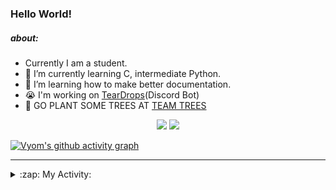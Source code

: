 ### Hello World!

##### about:
- Currently I am a student.
- 🌱 I’m currently learning C, intermediate Python.
- 🌱 I’m learning how to make better documentation.
- 😭 I'm working on [TearDrops](https://github.com/Vyvy-vi/TearDrops)(Discord Bot)
- 🌱 GO PLANT SOME TREES AT [TEAM TREES](https://teamtrees.org/)

<p align="center">
  <a href="https://twitter.com/Vyvy_viM"><img target="_blank" src="https://img.shields.io/badge/twitter%20@Vyvy_viM-0D95E8?style=for-the-badge&logo=twitter&logoColor=white"/></a> 
  <a href="https://vyvy-vi.github.io/portfolio"><img target="_blank" src="https://img.shields.io/badge/-I%27m_craving_for_open_source-green?style=for-the-badge&logo=github&logoColor=black"/></a> 
</p>

[![Vyom's github activity graph](https://activity-graph.herokuapp.com/graph?username=Vyvy-vi)](https://github.com/ashutosh00710/github-readme-activity-graph)

---
<details>
  <summary>:zap: My Activity:</summary>
  
<!--START_SECTION:waka-->
**I'm a Night 🦉** 

```text
🌞 Morning    6 commits      ██████░░░░░░░░░░░░░░░░░░░   24.0% 
🌆 Daytime    2 commits      ██░░░░░░░░░░░░░░░░░░░░░░░   8.0% 
🌃 Evening    2 commits      ██░░░░░░░░░░░░░░░░░░░░░░░   8.0% 
🌙 Night      15 commits     ███████████████░░░░░░░░░░   60.0%

```
📅 **I'm Most Productive on Sunday** 

```text
Monday       4 commits      ████░░░░░░░░░░░░░░░░░░░░░   16.0% 
Tuesday      3 commits      ███░░░░░░░░░░░░░░░░░░░░░░   12.0% 
Wednesday    1 commits      █░░░░░░░░░░░░░░░░░░░░░░░░   4.0% 
Thursday     0 commits      ░░░░░░░░░░░░░░░░░░░░░░░░░   0.0% 
Friday       1 commits      █░░░░░░░░░░░░░░░░░░░░░░░░   4.0% 
Saturday     5 commits      █████░░░░░░░░░░░░░░░░░░░░   20.0% 
Sunday       11 commits     ███████████░░░░░░░░░░░░░░   44.0%

```


📊 **This Week I Spent My Time On** 

```text
🔥 Editors: 
Vim                      12 hrs 47 mins      ████████████████████████░   99.4% 
VS Code                  4 mins              ░░░░░░░░░░░░░░░░░░░░░░░░░   0.6%

🐱‍💻 Projects: 
TEC-Discord-Automation   9 hrs 13 mins       ██████████████████░░░░░░░   71.64% 
PythonFlask-JobBoard     2 hrs 54 mins       █████░░░░░░░░░░░░░░░░░░░░   22.64% 
another-discord-bot      30 mins             █░░░░░░░░░░░░░░░░░░░░░░░░   3.98% 
TearDrops                5 mins              ░░░░░░░░░░░░░░░░░░░░░░░░░   0.71% 
Unknown Project          4 mins              ░░░░░░░░░░░░░░░░░░░░░░░░░   0.62%

```


<!--END_SECTION:waka-->
</details>
